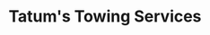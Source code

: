 ---
title: "Tatum's Towing Services"
url: /pensacola/tatums-towing-services/
shop: Autowerkstatt
---